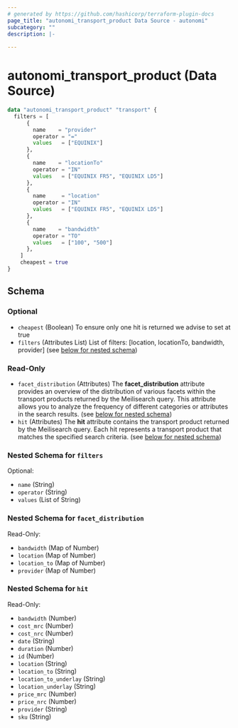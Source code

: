 ```yaml
---
# generated by https://github.com/hashicorp/terraform-plugin-docs
page_title: "autonomi_transport_product Data Source - autonomi"
subcategory: ""
description: |-
  
---
```


# autonomi_transport_product (Data Source)

```terraform
data "autonomi_transport_product" "transport" {
  filters = [
      {
        name    = "provider"
        operator = "="
        values   = ["EQUINIX"]
      },
      {
        name    = "locationTo"
        operator = "IN"
        values   = ["EQUINIX FR5", "EQUINIX LD5"]
      },
      {
        name     = "location"
        operator = "IN"
        values   = ["EQUINIX FR5", "EQUINIX LD5"]
      },
      {
        name    = "bandwidth"
        operator = "TO"
        values   = ["100", "500"]
      },
    ]
    cheapest = true 
}
```

<!-- schema generated by tfplugindocs -->
## Schema

### Optional

- `cheapest` (Boolean) To ensure only one hit is returned we advise to set at true
- `filters` (Attributes List) List of filters: [location, locationTo, bandwidth, provider] (see [below for nested schema](#nestedatt--filters))

### Read-Only

- `facet_distribution` (Attributes) The **facet_distribution** attribute provides an overview of the distribution of various facets
within the transport products returned by the Meilisearch query. This attribute allows you to analyze the frequency
of different categories or attributes in the search results. (see [below for nested schema](#nestedatt--facet_distribution))
- `hit` (Attributes) The **hit** attribute contains the transport product returned by the Meilisearch query.
Each hit represents a transport product that matches the specified search criteria. (see [below for nested schema](#nestedatt--hit))

<a id="nestedatt--filters"></a>
### Nested Schema for `filters`

Optional:

- `name` (String)
- `operator` (String)
- `values` (List of String)

<a id="nestedatt--facet_distribution"></a>
### Nested Schema for `facet_distribution`

Read-Only:

- `bandwidth` (Map of Number)
- `location` (Map of Number)
- `location_to` (Map of Number)
- `provider` (Map of Number)

<a id="nestedatt--hit"></a>
### Nested Schema for `hit`

Read-Only:

- `bandwidth` (Number)
- `cost_mrc` (Number)
- `cost_nrc` (Number)
- `date` (String)
- `duration` (Number)
- `id` (Number)
- `location` (String)
- `location_to` (String)
- `location_to_underlay` (String)
- `location_underlay` (String)
- `price_mrc` (Number)
- `price_nrc` (Number)
- `provider` (String)
- `sku` (String)
